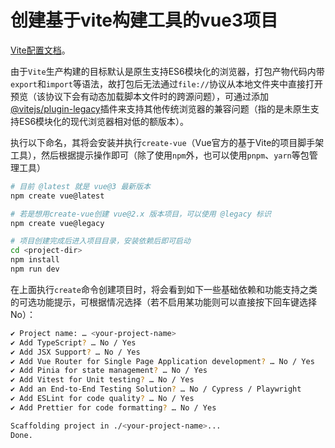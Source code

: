 # 创建基于vite构建工具的vue3项目

[Vite配置文档](https://cn.vitejs.dev/config/)。

由于`Vite`生产构建的目标默认是原生支持ES6模块化的浏览器，打包产物代码内带`export`和`import`等语法，故打包后无法通过`file://`协议从本地文件夹中直接打开预览（该协议下会有动态加载脚本文件时的跨源问题），可通过添加[@vitejs/plugin-legacy](https://github.com/vitejs/vite/tree/main/packages/plugin-legacy)插件来支持其他传统浏览器的兼容问题（指的是未原生支持ES6模块化的现代浏览器相对低的额版本）。

执行以下命名，其将会安装并执行`create-vue`（Vue官方的基于Vite的项目脚手架工具），然后根据提示操作即可（除了使用`npm`外，也可以使用`pnpm`、`yarn`等包管理工具）
```sh
# 目前 @latest 就是 vue@3 最新版本
npm create vue@latest

# 若是想用create-vue创建 vue@2.x 版本项目，可以使用 @legacy 标识
npm create vue@legacy

# 项目创建完成后进入项目目录，安装依赖后即可启动
cd <project-dir>
npm install
npm run dev
```

在上面执行`create`命令创建项目时，将会看到如下一些基础依赖和功能支持之类的可选功能提示，可根据情况选择（若不启用某功能则可以直接按下回车键选择 No）：
```sh
✔ Project name: … <your-project-name>
✔ Add TypeScript? … No / Yes
✔ Add JSX Support? … No / Yes
✔ Add Vue Router for Single Page Application development? … No / Yes
✔ Add Pinia for state management? … No / Yes
✔ Add Vitest for Unit testing? … No / Yes
✔ Add an End-to-End Testing Solution? … No / Cypress / Playwright
✔ Add ESLint for code quality? … No / Yes
✔ Add Prettier for code formatting? … No / Yes

Scaffolding project in ./<your-project-name>...
Done.
```